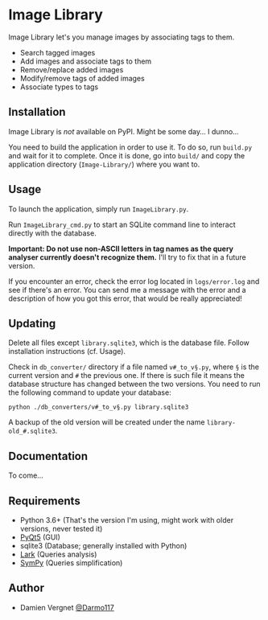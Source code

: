 # Image Library
Image Library let's you manage images by associating tags to them.

- Search tagged images
- Add images and associate tags to them
- Remove/replace added images
- Modify/remove tags of added images
- Associate types to tags

## Installation
Image Library is *not* available on PyPI. Might be some day… I dunno…

You need to build the application in order to use it. To do so, run `build.py` and wait for it to complete.
Once it is done, go into `build/` and copy the application directory (`Image-Library/`) where you want to.

## Usage
To launch the application, simply run `ImageLibrary.py`.

Run `ImageLibrary_cmd.py` to start an SQLite command line to interact directly with the database.

**Important: Do not use non-ASCII letters in tag names as the query analyser currently doesn't recognize them.**
I'll try to fix that in a future version.

If you encounter an error, check the error log located in `logs/error.log` and see if there's an error.
You can send me a message with the error and a description of how you got this error, that would be really appreciated!

## Updating
Delete all files except `library.sqlite3`, which is the database file. Follow installation instructions (cf. Usage).

Check in `db_converter/` directory if a file named `v#_to_v§.py`, where `§` is the
current version and `#` the previous one.
If there is such file it means the database structure has changed between the two versions.
You need to run the following command to update your database:
```
python ./db_converters/v#_to_v§.py library.sqlite3
```
A backup of the old version will be created under the name `library-old_#.sqlite3`.

## Documentation
To come…

## Requirements
- Python 3.6+ (That's the version I'm using, might work with older versions, never tested it)
- [PyQt5](http://pyqt.sourceforge.net/Docs/PyQt5/) (GUI)
- sqlite3 (Database; generally installed with Python)
- [Lark](https://github.com/erezsh/lark) (Queries analysis)
- [SymPy](http://www.sympy.org/fr/index.html) (Queries simplification)

## Author
- Damien Vergnet [@Darmo117](https://github.com/Darmo117)

